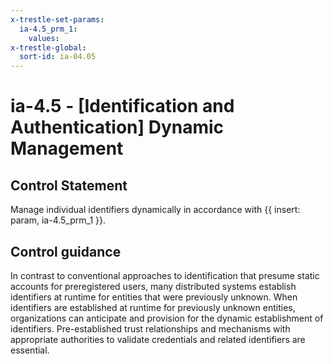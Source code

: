 ```yaml
---
x-trestle-set-params:
  ia-4.5_prm_1:
    values:
x-trestle-global:
  sort-id: ia-04.05
---
```


# ia-4.5 - \[Identification and Authentication\] Dynamic Management

## Control Statement

Manage individual identifiers dynamically in accordance with {{ insert: param, ia-4.5_prm_1 }}.

## Control guidance

In contrast to conventional approaches to identification that presume static accounts for preregistered users, many distributed systems establish identifiers at runtime for entities that were previously unknown. When identifiers are established at runtime for previously unknown entities, organizations can anticipate and provision for the dynamic establishment of identifiers. Pre-established trust relationships and mechanisms with appropriate authorities to validate credentials and related identifiers are essential.
